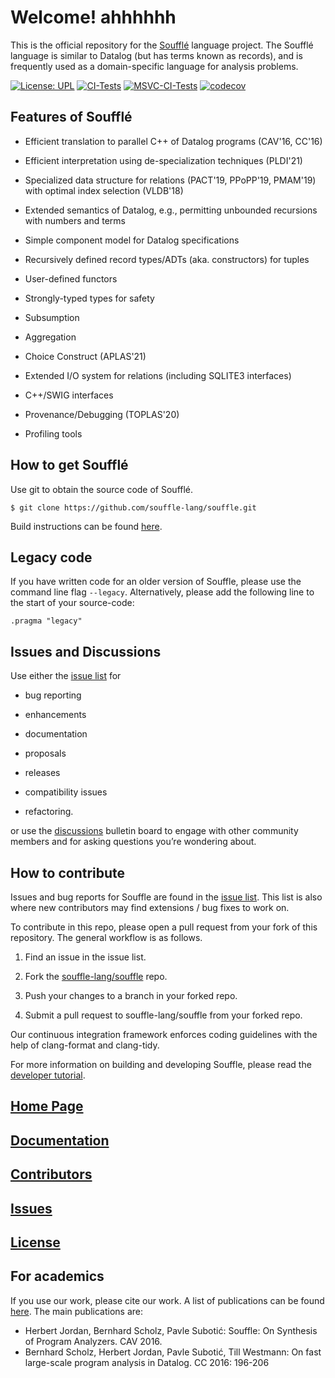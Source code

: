 # Welcome! ahhhhhh

This is the official repository for the [Soufflé](https://souffle-lang.github.io) language project.
The Soufflé language is similar to Datalog (but has terms known as records), and is frequently used as a
domain-specific language for analysis problems.

[![License: UPL](https://img.shields.io/badge/License-UPL--1.0-blue.svg)](https://github.com/souffle-lang/souffle/blob/master/LICENSE)
[![CI-Tests](https://github.com/souffle-lang/souffle/actions/workflows/CI-Tests.yml/badge.svg?event=push)](https://github.com/souffle-lang/souffle/actions/workflows/CI-Tests.yml)
[![MSVC-CI-Tests](https://github.com/souffle-lang/souffle/actions/workflows/VS-CI-Tests.yml/badge.svg?event=push)](https://github.com/souffle-lang/souffle/actions/workflows/VS-CI-Tests.yml)
[![codecov](https://codecov.io/gh/souffle-lang/souffle/branch/master/graph/badge.svg)](https://codecov.io/gh/souffle-lang/souffle)

## Features of Soufflé

*   Efficient translation to parallel C++ of Datalog programs (CAV'16, CC'16)

*   Efficient interpretation using de-specialization techniques (PLDI'21)

*   Specialized data structure for relations (PACT'19, PPoPP'19, PMAM'19) with optimal index selection (VLDB'18)

*   Extended semantics of Datalog, e.g., permitting unbounded recursions with numbers and terms

*   Simple component model for Datalog specifications

*   Recursively defined record types/ADTs (aka. constructors) for tuples

*   User-defined functors

*   Strongly-typed types for safety

*   Subsumption

*   Aggregation

*   Choice Construct (APLAS'21)

*   Extended I/O system for relations (including SQLITE3 interfaces)

*   C++/SWIG interfaces

*   Provenance/Debugging (TOPLAS'20)

*   Profiling tools


## How to get Soufflé

Use git to obtain the source code of Soufflé.

    $ git clone https://github.com/souffle-lang/souffle.git

Build instructions can be found [here](https://souffle-lang.github.io/build).

## Legacy code

If you have written code for an older version of Souffle, please use the command line flag `--legacy`.
Alternatively, please add the following line to the start of your source-code:

```
.pragma "legacy"
```

## Issues and Discussions 

Use either the [issue list](https://github.com/souffle-lang/souffle/issues) for

- bug reporting

- enhancements

- documentation

- proposals

- releases

- compatibility issues

- refactoring.

or use the [discussions](https://github.com/souffle-lang/souffle/discussions) bulletin board to engage with other community members and for asking questions you’re wondering about.

## How to contribute

Issues and bug reports for Souffle are found in the [issue list](https://github.com/souffle-lang/souffle/issues).
This list is also where new contributors may find extensions / bug fixes to work on.

To contribute in this repo, please open a pull request from your fork of this repository.
The general workflow is as follows.

1. Find an issue in the issue list.

2. Fork the [souffle-lang/souffle](http://github.com/souffle-lang/souffle.git) repo.

3. Push your changes to a branch in your forked repo.

4. Submit a pull request to souffle-lang/souffle from your forked repo.

Our continuous integration framework enforces coding guidelines with the help of clang-format and clang-tidy.

For more information on building and developing Souffle, please read the [developer tutorial](https://souffle-lang.github.io/development).

## [Home Page](https://souffle-lang.github.io)

## [Documentation](https://souffle-lang.github.io/docs.html)

## [Contributors](https://souffle-lang.github.io/contributors)

## [Issues](https://github.com/souffle-lang/souffle/issues)

## [License](https://github.com/souffle-lang/souffle/blob/master/licenses/SOUFFLE-UPL.txt)

## For academics

If you use our work, please cite our work. A list of publications can be found [here](https://souffle-lang.github.io/publications). The main publications are:
 * Herbert Jordan, Bernhard Scholz, Pavle Subotić: Souffle: On Synthesis of Program Analyzers. CAV 2016.
 * Bernhard Scholz, Herbert Jordan, Pavle Subotić, Till Westmann: On fast large-scale program analysis in Datalog. CC 2016: 196-206
